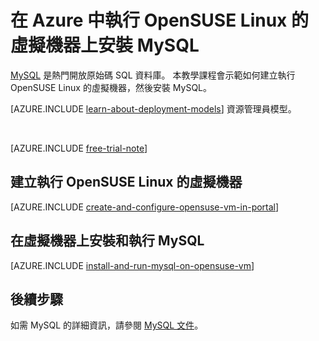 <properties
    pageTitle="在 Microsoft Azure 中的 OpenSUSE Linux VM 上安裝 MySQL"
    description="了解如何在 Azure 的虛擬機器上安裝 MySQL。"
    services="virtual-machines"
    documentationCenter=""
    authors="cynthn"
    manager="timlt"
    editor=""
    tags="azure-service-management"/>

<tags
    ms.service="virtual-machines"
    ms.workload="infrastructure-services"
    ms.tgt_pltfrm="vm-linux"
    ms.devlang="na"
    ms.topic="article"
    ms.date="08/31/2015"
    ms.author="cynthn"/>

# 在 Azure 中執行 OpenSUSE Linux 的虛擬機器上安裝 MySQL

[MySQL][MySQL] 是熱門開放原始碼 SQL 資料庫。 本教學課程會示範如何建立執行 OpenSUSE Linux 的虛擬機器，然後安裝 MySQL。

[AZURE.INCLUDE [learn-about-deployment-models](../../includes/learn-about-deployment-models-classic-include.md)] 資源管理員模型。


<br>


[AZURE.INCLUDE [free-trial-note](../../includes/free-trial-note.md)]

## 建立執行 OpenSUSE Linux 的虛擬機器

[AZURE.INCLUDE [create-and-configure-opensuse-vm-in-portal](../../includes/create-and-configure-opensuse-vm-in-portal.md)]

## 在虛擬機器上安裝和執行 MySQL

[AZURE.INCLUDE [install-and-run-mysql-on-opensuse-vm](../../includes/install-and-run-mysql-on-opensuse-vm.md)]

## 後續步驟
如需 MySQL 的詳細資訊，請參閱 [MySQL 文件][MySQLDocs]。

[MySQLDocs]: http://dev.mysql.com/doc/index-topic.html
[MySQL]: http://www.mysql.com



